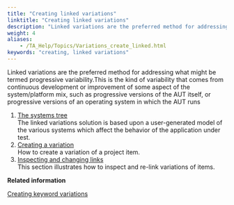 ```yaml
--- 
title: "Creating linked variations"
linktitle: "Creating linked variations"
description: "Linked variations are the preferred method for addressing what might be termed progressive variability."
weight: 4
aliases: 
    - /TA_Help/Topics/Variations_create_linked.html
keywords: "creating, linked variations"
---
```


Linked variations are the preferred method for addressing what might be termed progressive variability.This is the kind of variability that comes from continuous development or improvement of some aspect of the system/platform mix, such as progressive versions of the AUT itself, or progressive versions of an operating system in which the AUT runs

1.  [The systems tree](/user-guide/variations/creating-linked-variations/the-systems-tree/)  
The linked variations solution is based upon a user-generated model of the various systems which affect the behavior of the application under test.
2.  [Creating a variation](/user-guide/variations/creating-linked-variations/creating-a-variation)  
How to create a variation of a project item.
3.  [Inspecting and changing links](/user-guide/variations/creating-linked-variations/inspecting-and-changing-links)  
This section illustrates how to inspect and re-link variations of items.




**Related information**  


[Creating keyword variations](/user-guide/variations/creating-keyword-variations)

